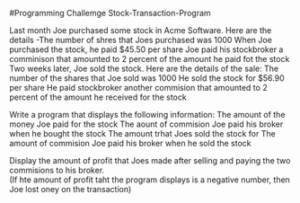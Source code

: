#Programming Challemge Stock-Transaction-Program

Last month Joe purchased some stock in Acme Software. Here are the details
-The number of shres that Joes purchased was 1000
When Joe purchased the stock, he paid $45.50 per share
Joe paid his stockbroker a comminison that amounted to 2 percent of the amount he paid fot the stock
Two weeks later, Joe sold the stock. Here are the details of the sale:
The number of the shares that Joe sold was 1000
He sold the stock for $56.90 per share
He paid stockbroker another commision that amounted to 2 percent of the amount he received for the stock

Write a program that displays the following information:
The amount of the money Joe paid for the stock
The  aount of commision Joe paid his broker when he bought the stock
The amount trhat Joes sold the stock for
The amount of commision Joe paid his broker when he sold the stock

Display the amount of profit that Joes made after selling and paying the two commisions to his broker.  
(If hte amount of profit taht the program displays is a negative number, then Joe lost oney on the transaction)
